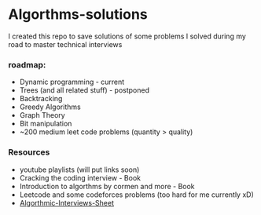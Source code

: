 # Algorthms-solutions
I created this repo to save solutions of some problems I solved during my road to master technical interviews

### roadmap:
* Dynamic programming - current
* Trees (and all related stuff) - postponed
* Backtracking
* Greedy Algorithms
* Graph Theory
* Bit manipulation
* ~200 medium leet code problems (quantity > quality)

### Resources 
* youtube playlists (will put links soon)
* Cracking the coding interview - Book
* Introduction to algorthms by cormen and more - Book
* Leetcode and some codeforces problems (too hard for me currently xD)
* [Algorthmic-Interviews-Sheet](https://docs.google.com/spreadsheets/d/1sIs4MW4JijrxjeW-WQtLj-HV9znTfVjH3a5coSkf5QE)
